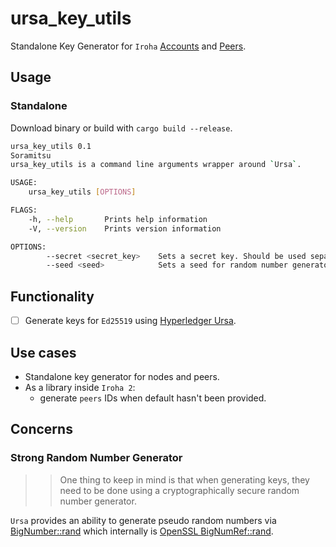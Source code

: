 # ursa_key_utils

Standalone Key Generator for `Iroha` [Accounts](https://iroha.readthedocs.io/en/latest/concepts_architecture/glossary.html#account)
and [Peers](https://iroha.readthedocs.io/en/latest/concepts_architecture/glossary.html#peer).

## Usage

### Standalone

Download binary or build with `cargo build --release`.

```bash
ursa_key_utils 0.1
Soramitsu
ursa_key_utils is a command line arguments wrapper around `Ursa`.

USAGE:
    ursa_key_utils [OPTIONS]

FLAGS:
    -h, --help       Prints help information
    -V, --version    Prints version information

OPTIONS:
        --secret <secret_key>    Sets a secret key. Should be used separately from `seed`.
        --seed <seed>            Sets a seed for random number generator. Should be used separately from `secret`.
```

## Functionality

- [ ] Generate keys for `Ed25519` using [Hyperledger Ursa](https://github.com/hyperledger/ursa).

## Use cases

- Standalone key generator for nodes and peers.
- As a library inside `Iroha 2`:
  - generate `peers` IDs when default hasn't been provided.

## Concerns

### Strong Random Number Generator

>> One thing to keep in mind is that when generating keys, they need to be done using a cryptographically secure random number generator.

`Ursa` provides an ability to generate pseudo random numbers via [BigNumber::rand](https://docs.rs/ursa/0.3.2/ursa/bn/struct.BigNumber.html#method.rand) which internally is [OpenSSL BigNumRef::rand](https://docs.rs/openssl/0.10.28/openssl/bn/struct.BigNumRef.html#method.rand).
